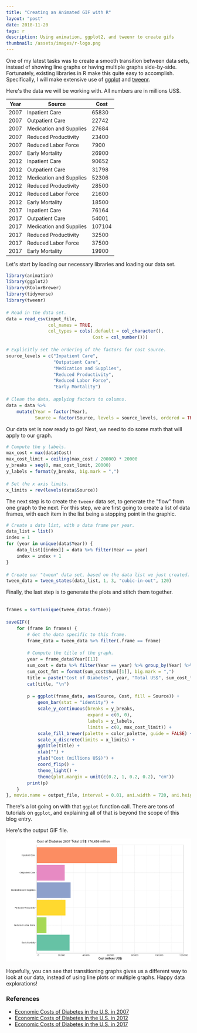 ```yaml
---
title: "Creating an Animated GIF with R"
layout: "post"
date: 2018-11-20
tags: r
description: Using animation, ggplot2, and tweenr to create gifs
thumbnail: /assets/images/r-logo.png
---
```


One of my latest tasks was to create a smooth transition between data sets, instead of showing line graphs or having multiple graphs side-by-side. Fortunately, existing libraries in R make this quite easy to accomplish. Specifically, I will make extensive use of [ggplot]() and [tweenr]().

Here's the data we will be working with. All numbers are in millions US\$.

| Year | Source                  | Cost   |
| ---- | ----------------------- | ------ |
| 2007 | Inpatient Care          | 65830  |
| 2007 | Outpatient Care         | 22742  |
| 2007 | Medication and Supplies | 27684  |
| 2007 | Reduced Productivity    | 23400  |
| 2007 | Reduced Labor Force     | 7900   |
| 2007 | Early Mortality         | 26900  |
| 2012 | Inpatient Care          | 90652  |
| 2012 | Outpatient Care         | 31798  |
| 2012 | Medication and Supplies | 52306  |
| 2012 | Reduced Productivity    | 28500  |
| 2012 | Reduced Labor Force     | 21600  |
| 2012 | Early Mortality         | 18500  |
| 2017 | Inpatient Care          | 76164  |
| 2017 | Outpatient Care         | 54001  |
| 2017 | Medication and Supplies | 107104 |
| 2017 | Reduced Productivity    | 32500  |
| 2017 | Reduced Labor Force     | 37500  |
| 2017 | Early Mortality         | 19900  |

Let's start by loading our necessary libraries and loading our data set.

```r
library(animation)
library(ggplot2)
library(RColorBrewer)
library(tidyverse)
library(tweenr)

# Read in the data set.
data = read_csv(input_file,
                col_names = TRUE,
                col_types = cols(.default = col_character(),
                                 Cost = col_number()))

# Explicitly set the ordering of the factors for cost source.
source_levels = c("Inpatient Care",
                  "Outpatient Care",
                  "Medication and Supplies",
                  "Reduced Productivity",
                  "Reduced Labor Force",
                  "Early Mortality")

# Clean the data, applying factors to columns.
data = data %>%
    mutate(Year = factor(Year),
           Source = factor(Source, levels = source_levels, ordered = TRUE))
```

Our data set is now ready to go! Next, we need to do some math that will apply to our graph.

```r
# Compute the y labels.
max_cost = max(data$Cost)
max_cost_limit = ceiling(max_cost / 20000) * 20000
y_breaks = seq(0, max_cost_limit, 20000)
y_labels = format(y_breaks, big.mark = ",")

# Set the x axis limits.
x_limits = rev(levels(data$Source))
```

The next step is to create the `tweenr` data set, to generate the "flow" from one graph to the next. For this step, we are first going to create a list of data frames, with each item in the list being a stopping point in the graphic.

```r
# Create a data list, with a data frame per year.
data_list = list()
index = 1
for (year in unique(data$Year)) {
    data_list[[index]] = data %>% filter(Year == year)
    index = index + 1
}

# Create our "tween" data set, based on the data list we just created.
tween_data = tween_states(data_list, 1, 3, "cubic-in-out", 120)
```

Finally, the last step is to generate the plots and stitch them together.

```r

frames = sort(unique(tween_data$.frame))

saveGIF({
    for (frame in frames) {
        # Get the data specific to this frame.
        frame_data = tween_data %>% filter(.frame == frame)

        # Compute the title of the graph.
        year = frame_data$Year[[1]]
        sum_cost = data %>% filter(Year == year) %>% group_by(Year) %>% summarise(Sum = sum(Cost))
        sum_cost_fmt = format(sum_cost$Sum[[1]], big.mark = ",")
        title = paste("Cost of Diabetes", year, "Total US$", sum_cost_fmt, "million")
        cat(title, "\n")

        p = ggplot(frame_data, aes(Source, Cost, fill = Source)) +
            geom_bar(stat = "identity") +
            scale_y_continuous(breaks = y_breaks,
                               expand = c(0, 0),
                               labels = y_labels,
                               limits = c(0, max_cost_limit)) +
            scale_fill_brewer(palette = color_palette, guide = FALSE) +
            scale_x_discrete(limits = x_limits) +
            ggtitle(title) +
            xlab("") +
            ylab("Cost (millions US$)") +
            coord_flip() +
            theme_light() +
            theme(plot.margin = unit(c(0.2, 1, 0.2, 0.2), "cm"))
        print(p)
    }
}, movie.name = output_file, interval = 0.01, ani.width = 720, ani.height = 480)
```

There's a lot going on with that `ggplot` function call. There are tons of tutorials on `ggplot`, and explaining all of that is beyond the scope of this blog entry.

Here's the output GIF file.

![Costs of Diabetes](/assets/images/costs_of_diabetes.gif)

Hopefully, you can see that transitioning graphs gives us a different way to look at our data, instead of using line plots or multiple graphs. Happy data explorations!

### References

-   [Economic Costs of Diabetes in the U.S. in 2007](http://care.diabetesjournals.org/content/31/3/596.long)
-   [Economic Costs of Diabetes in the U.S. in 2012](http://care.diabetesjournals.org/content/36/4/1033)
-   [Economic Costs of Diabetes in the U.S. in 2017](http://care.diabetesjournals.org/content/early/2018/03/20/dci18-0007)
